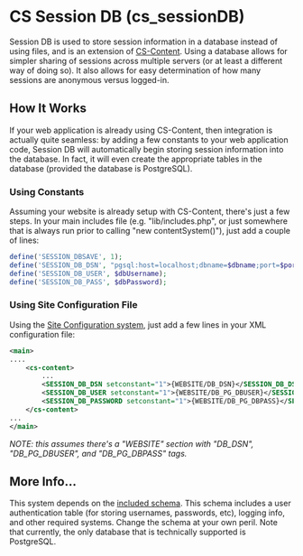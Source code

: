 # CS Session DB (cs_sessionDB)

Session DB is used to store session information in a database instead of using files, and is an extension of [CS-Content](https://github.com/crazedsanity/cs-content).  Using a database allows for simpler sharing of sessions across multiple servers (or at least a different way of doing so).  It also allows for easy determination of how many sessions are anonymous versus logged-in.

## How It Works

If your web application is already using CS-Content, then integration is actually quite seamless: by adding a few constants to your web application code, Session DB will automatically begin storing session information into the database.  In fact, it will even create the appropriate tables in the database (provided the database is PostgreSQL).

### Using Constants

Assuming your website is already setup with CS-Content, there's just a few steps.  In your main includes file (e.g. "lib/includes.php", or just somewhere that is always run prior to calling "new contentSystem()"), just add a couple of lines:

```php
define('SESSION_DBSAVE', 1);
define('SESSION_DB_DSN', "pgsql:host=localhost;dbname=$dbname;port=$port");
define('SESSION_DB_USER', $dbUsername);
define('SESSION_DB_PASS', $dbPassword);
```

### Using Site Configuration File

Using the [Site Configuration system](README_siteConfig.md), just add a few lines in your XML configuration file:

```xml
<main>
....
	<cs-content>
		...
		<SESSION_DB_DSN setconstant="1">{WEBSITE/DB_DSN}</SESSION_DB_DSN>
        <SESSION_DB_USER setconstant="1">{WEBSITE/DB_PG_DBUSER}</SESSION_DB_USER>
        <SESSION_DB_PASSWORD setconstant="1">{WEBSITE/DB_PG_DBPASS}</SESSION_DB_PASSWORD>
	</cs-content>
...
</main>
```
*NOTE: this assumes there's a "WEBSITE" section with "DB_DSN", "DB_PG_DBUSER", and "DB_PG_DBPASS" tags.*

## More Info...

This system depends on the [included schema](../setup/schema.pgsql.sql).  This schema includes a user authentication table (for storing usernames, passwords, etc), logging info, and other required systems.  Change the schema at your own peril.  Note that currently, the only database that is technically supported is PostgreSQL.

